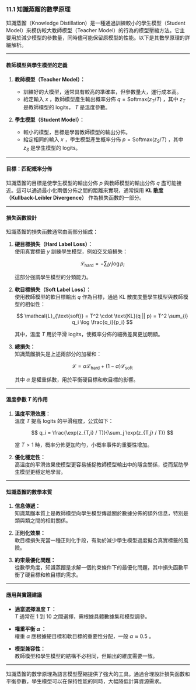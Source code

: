 ### **11.1 知識蒸餾的數學原理**

知識蒸餾（Knowledge Distillation）是一種通過訓練較小的學生模型（Student Model）來模仿較大教師模型（Teacher Model）的行為的模型壓縮方法。它主要用於減少模型的參數量，同時儘可能保留原模型的性能。以下是其數學原理的詳細解析。

---

#### **教師模型與學生模型的定義**

1. **教師模型（Teacher Model）：**  
   - 訓練好的大模型，通常具有較高的準確率，但參數量大，運行成本高。
   - 給定輸入  $x$ ，教師模型產生輸出概率分佈  $q = \text{Softmax}(z_T / T)$ ，其中  $z_T$  是教師模型的 logits， $T$  是溫度參數。

2. **學生模型（Student Model）：**  
   - 較小的模型，目標是學習教師模型的輸出分佈。
   - 給定相同的輸入  $x$ ，學生模型產生概率分佈  $p = \text{Softmax}(z_S / T)$ ，其中  $z_S$  是學生模型的 logits。

---

#### **目標：匹配概率分佈**

知識蒸餾的目標是使學生模型的輸出分佈  $p$  與教師模型的輸出分佈  $q$  盡可能接近。這可以通過最小化兩個分佈之間的距離來實現，通常採用 **KL 散度（Kullback-Leibler Divergence）** 作為損失函數的一部分。

---

#### **損失函數設計**

知識蒸餾的損失函數通常由兩部分組成：

1. **硬目標損失（Hard Label Loss）：**  
   使用真實標籤  $y$  訓練學生模型，例如交叉熵損失：

   $$
   \mathcal{L}_{\text{hard}} = - \sum_{i} y_i \log p_i
   $$

   這部分強調學生模型的分類能力。

2. **軟目標損失（Soft Label Loss）：**  
   使用教師模型的軟目標輸出  $q$  作為目標，通過 KL 散度度量學生模型與教師模型的相似性：

   $$
   \mathcal{L}_{\text{soft}} = T^2 \cdot \text{KL}(q || p) = T^2 \sum_{i} q_i \log \frac{q_i}{p_i}
   $$

   其中，溫度  $T$  用於平滑 logits，使概率分佈的細微差異更加明顯。

3. **總損失：**  
   知識蒸餾損失是上述兩部分的加權和：

   $$
   \mathcal{L} = \alpha \mathcal{L}_{\text{hard}} + (1 - \alpha) \mathcal{L}_{\text{soft}}
   $$

   其中  $\alpha$  是權重係數，用於平衡硬目標和軟目標的影響。

---

#### **溫度參數  $T$  的作用**

1. **溫度平滑效應：**  
   溫度  $T$  提高 logits 的平滑程度，公式如下：

   $$
   q_i = \frac{\exp(z_{T,i} / T)}{\sum_j \exp(z_{T,j} / T)}
   $$

   當  $T > 1$  時，概率分佈更加均勻，小概率事件的重要性增加。

2. **優化穩定性：**  
   高溫度的平滑效果使模型更容易捕捉教師模型輸出中的隱含關係，從而幫助學生模型更穩定地學習。

---

#### **知識蒸餾的數學本質**

1. **信息傳遞：**  
   知識蒸餾本質上是教師模型向學生模型傳遞關於數據分佈的額外信息，特別是類與類之間的相對關係。

2. **正則化效果：**  
   軟目標損失充當一種正則化手段，有助於減少學生模型過度擬合真實標籤的風險。

3. **約束最優化問題：**  
   從數學角度，知識蒸餾是求解一個約束條件下的最優化問題，其中損失函數平衡了硬目標和軟目標的需求。

---

#### **應用與實踐建議**

- **適當選擇溫度  $T$ ：**  
   $T$  通常在 1 到 10 之間選擇，需根據具體數據集和模型調參。

- **權重平衡  $\alpha$ ：**  
  權重  $\alpha$  應根據硬目標和軟目標的重要性分配，一般  $\alpha \approx 0.5$ 。

- **模型兼容性：**  
  教師模型和學生模型的結構不必相同，但輸出的維度需要一致。

---

知識蒸餾的數學原理為語言模型壓縮提供了強大的工具。通過合理設計損失函數和平衡參數，學生模型可以在保持性能的同時，大幅降低計算資源需求。